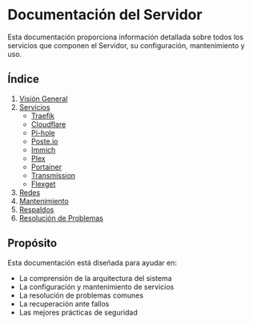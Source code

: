 # Documentación del Servidor

Esta documentación proporciona información detallada sobre todos los servicios que componen el Servidor, su configuración, mantenimiento y uso.

## Índice

1. [Visión General](./overview.md)
2. [Servicios](./services/README.md)
   - [Traefik](./services/traefik.md)
   - [Cloudflare](./services/cloudflare.md)
   - [Pi-hole](./services/pihole.md)
   - [Poste.io](./services/postie.md)
   - [Immich](./services/immich.md)
   - [Plex](./services/plex.md)
   - [Portainer](./services/portainer.md)
   - [Transmission](./services/transmission.md)
   - [Flexget](./services/flexget.md)
3. [Redes](./networking.md)
4. [Mantenimiento](./maintenance.md)
5. [Respaldos](./backups.md)
6. [Resolución de Problemas](./troubleshooting.md)

## Propósito

Esta documentación está diseñada para ayudar en:

- La comprensión de la arquitectura del sistema
- La configuración y mantenimiento de servicios
- La resolución de problemas comunes
- La recuperación ante fallos
- Las mejores prácticas de seguridad
